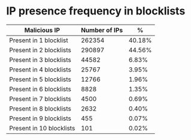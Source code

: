 # IP presence frequency in blocklists
| Malicious IP | Number of IPs | % |
|----|----|----|
| Present in 1 blocklist | 262354 | 40.18% |
| Present in 2 blocklists | 290897 | 44.56% |
| Present in 3 blocklists | 44582 | 6.83% |
| Present in 4 blocklists | 25767 | 3.95% |
| Present in 5 blocklists | 12766 | 1.96% |
| Present in 6 blocklists | 8828 | 1.35% |
| Present in 7 blocklists | 4500 | 0.69% |
| Present in 8 blocklists | 2632 | 0.40% |
| Present in 9 blocklists | 455 | 0.07% |
| Present in 10 blocklists | 101 | 0.02% |
